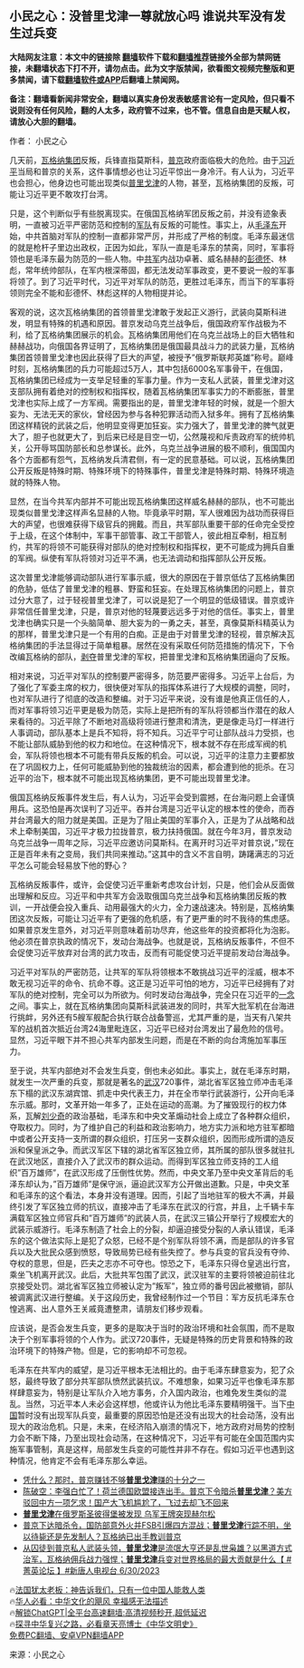  <!-- 面包屑导航 --> <h2>小民之心：没普里戈津一尊就放心吗 谁说共军没有发生过兵变</h2> <p class="notice"><b>大陆网友注意：本文中的链接除 <a href="https://github.com/bannedbook/fanqiang" >翻墙</a>软件下载和<a href="https://github.com/killgcd/justmysocks/blob/master/README.md">翻墙推荐</a>链接外全部为禁网链接，未翻墙状态下打不开，请勿点击。此为文字版禁闻，欲看图文视频完整版和更多禁闻，请下载<a href="https://github.com/bannedbook/fanqiang">翻墙软件或APP</a>后翻墙上禁闻网。</p><p>备注：翻墙看新闻非常安全，翻墙以真实身份发表敏感言论有一定风险，但只看不说则没有任何风险，翻的人太多，政府管不过来，也不管。信息自由是天赋人权，请放心大胆的翻墙。</b></p>  <div class="entry"> <p>作者： 小民之心</p> <p>几天前，<a href="https://www.bannedbook.org/bnews/tag/%e7%93%a6%e6%a0%bc%e7%ba%b3%e9%9b%86%e5%9b%a2/" class="st_tag internal_tag" rel="tag" title="标签 瓦格纳集团 下的日志">瓦格纳集团</a>反叛，兵锋直指莫斯科，<a href="https://www.bannedbook.org/bnews/tag/%e6%99%ae%e4%ba%ac/" class="st_tag internal_tag" rel="tag" title="标签 普京 下的日志">普京</a>政府面临极大的危险。由于<a href="https://www.bannedbook.org/bnews/tag/%e4%b9%a0%e8%bf%91%e5%b9%b3/" class="st_tag internal_tag" rel="tag" title="标签 习近平 下的日志">习近平</a>当局和普京的关系，这件事情想必也让习近平惊出一身冷汗。有人认为，习近平也会担心，他身边也可能出现类似<a href="https://www.bannedbook.org/bnews/tag/%e6%99%ae%e9%87%8c%e6%88%88%e6%b4%a5/" class="st_tag internal_tag" rel="tag" title="标签 普里戈津 下的日志">普里戈津</a>的人物，甚至，瓦格纳集团的反叛，可能让习近平更不敢攻打台湾。</p> <p>只是，这个判断似乎有些脱离现实。在俄国瓦格纳军团反叛之前，并没有迹象表明，一直被习近平严密防范和控制的<a href="https://www.bannedbook.org/bnews/tag/%E5%86%9B%E9%98%9F/" class="st_tag internal_tag" rel="tag" title="标签 军队 下的日志">军队</a>有反叛的可能性。事实上，从<a href="https://www.bannedbook.org/bnews/tag/%e6%af%9b%e6%b3%bd%e4%b8%9c/" class="st_tag internal_tag" rel="tag" title="标签 毛泽东 下的日志">毛泽东</a>开始，中共首脑对军队的控制一直都非常严厉，并形成了严格的制度。毛泽东最迷信的就是枪杆子里边出政权，正因为如此，军队一直是毛泽东的禁脔，同时，军事将领也是毛泽东最为防范的一些人物。中<a href="https://www.bannedbook.org/bnews/tag/%e5%85%b1%e5%86%9b/" class="st_tag internal_tag" rel="tag" title="标签 共军 下的日志">共军</a>内战功卓著、威名赫赫的<span class='wp_keywordlink'><a href="https://www.bannedbook.org/forum2/topic960.html" title="彭德怀自述" target="_blank">彭德怀</a></span>、林彪，常年统帅部队，在军内根深蒂固，都无法发动军事政变，更不要说一般的军事将领了。到了习近平时代，习近平对军队的防范，更胜过毛泽东，而当下的军事将领则完全不能和彭德怀、林彪这样的人物相提并论。</p> <p>客观的说，这次瓦格纳集团的首领普里戈津敢于发起正义游行，武装向莫斯科进发，明显有特殊的机遇和原因。普京发动乌克兰战争后，俄国政府军作战极为不利，给了瓦格纳集团展示的机会。瓦格纳集团用他们在乌克兰战场上的巨大牺牲和赫赫战功，向俄国各界证明了，瓦格纳集团是俄国最具战斗力的武装力量，瓦格纳集团首领普里戈津也因此获得了巨大的声望，被授予&#8221;俄罗斯联邦英雄&#8221;称号。巅峰时刻，瓦格纳集团的兵力可能超过5万人，其中包括6000名军事骨干，在俄国，瓦格纳集团已经成为一支举足轻重的军事力量。作为一支私人武装，普里戈津对这支部队拥有着绝对的控制权和指挥权，随着瓦格纳集团军事实力的不断膨胀，普里戈津也实际上成了一方军阀。需要指出的是，普里戈津年轻的时候，就是一个胆大妄为、无法无天的家伙，曾经因为参与各种犯罪活动而入狱多年。拥有了瓦格纳集团这样精锐的武装之后，他明显变得更加狂妄。实力强大了，普里戈津的脾气就更大了，胆子也就更大了，到后来已经是目空一切，公然蔑视和斥责政府军的统帅机关，公开辱骂国防部长和总参谋长。此外，乌克兰战争进展的极不顺利，俄国国内各个方面都有怨气，瓦格纳发兵清君侧，有一定的民意基础。可以说，瓦格纳集团公开反叛是特殊时期、特殊环境下的特殊事件，普里戈津是特殊时期、特殊环境造就的特殊人物。</p> <p>显然，在当今共军内部并不可能出现瓦格纳集团这样威名赫赫的部队，也不可能出现类似普里戈津这样声名显赫的人物。毕竟承平时期，军人很难因为战功而获得巨大的声望，也很难获得下级官兵的拥戴。而且，共军部队重要干部的任命完全受控于上级，在这个体制中，军事干部管事、政工干部管人，彼此相互牵制，相互制约，共军的将领不可能获得对部队的绝对控制权和指挥权，更不可能成为拥兵自重的军阀。纵使有军队将领对习近平不满，也无法调动和指挥部队公开反叛。</p> <p>这次普里戈津能够调动部队进行军事示威，很大的原因在于普京低估了瓦格纳集团的危胁，低估了普里戈津的粗暴、野蛮和狂妄。在处理瓦格纳集团的问题上，普京过分大意了，过于轻视普里戈津了，可以说是犯了一个明显的低级错误。普京或许非常信任普里戈津，只是，普京对他的轻蔑要远远多于对他的信任。事实上，普里戈津也确实只是一个头脑简单、胆大妄为的一勇之夫，甚至，真像莫斯科精英认为的那样，普里戈津只是一个有用的白痴。正是由于对普里戈津的轻视，普京解决瓦格纳集团的手法显得过于简单粗暴。居然在没有采取任何防范措施的情况下，下令改编瓦格纳的部队，<span class='wp_keywordlink'><a href="https://www.bannedbook.org/forum2/topic21.html" title="《剥夺》 黄建民 著" target="_blank">剥夺</a></span>普里戈津的军权，把普里戈津和瓦格纳集团逼向了反叛。</p>  <p>相对来说，习近平对军队的控制要严密得多，防范要严密得多。习近平上台后，为了强化了军委主席的权力，很快便对军队的指挥体系进行了大规模的调整，同时，也对军队进行了彻底的改造和整编。对于习近平来说，没有谁是他真正信任的人，而对军事将领习近平更是极为防范，实际上是把所有的军队将领都当作潜在的敌人来看待的。习近平除了不断地对高级将领进行整肃和清洗，更是像走马灯一样进行人事调动，部队基本上是兵不知将，将不知兵。习近平宁可让部队战斗力受损，也不能让部队威胁到他的权力和地位。在这种情况下，根本就不存在形成军阀的机会，军队将领也根本不可能有带兵反叛的机会。可以说，习近平的注意力主要都放在了巩固权力上，任何可能威胁到他的独裁统治的因素，都会遭到他的扼杀。在习近平的治下，根本就不可能出现瓦格纳集团，更不可能出现普里戈津。</p> <p>俄国瓦格纳反叛事件发生后，有人认为，习近平会受到震撼，在台海问题上会谨慎用兵。这恐怕是再次误判了习近平。吞并台湾是习近平认定的根本性的使命，而吞并台湾最大的阻力就是美国。正是为了阻止美国的军事介入，正是为了从战略和战术上牵制美国，习近平才极力拉拢普京，极力扶持俄国。就在今年3月，普京发动乌克兰战争一周年之际，习近平应邀访问莫斯科。在离开时习近平对普京说，&#8221;现在正是百年未有之变局，我们共同来推动。&#8221;这其中的含义不言自明，踌躇满志的习近平怎么可能会轻易放下他的野心？</p> <p>瓦格纳反叛事件，或许，会促使习近平重新考虑攻台计划，只是，他们会从反面做出理解和反应。习近平和中共军方会汲取俄国乌克兰战争和瓦格纳集团反叛的教训，一开战便会投入重兵、动用最强大的火力，全力速战速决。特别是，瓦格纳集团这次反叛，可能让习近平有了更强的危机感，有了更严重的时不我待的焦虑感。如果普京发生意外，对习近平则意味着前功尽弃，他这些年的投资都将化为泡影。他必须在普京执政的情况下，发动台海战争。也就是说，瓦格纳反叛事件，不但不会促使习近平放弃对台湾的武力攻击，反而有可能促使习近平提前发动台海战争。</p>  <p>习近平对军队的严密防范，让共军的军队将领根本不敢挑战习近平的淫威，根本不敢无视习近平的命令、抗命不尊。这正是习近平可怕的地方，习近平已经拥有了对军队的绝对控制，完全可以为所欲为。何时发动台海战争，完全只在习近平的<span class='wp_keywordlink'><a href="https://www.bannedbook.org/forum2/topic13.html" title="小冊子：一念決定未來（更新版）" target="_blank">一念</a></span>之间。事实上，就在瓦格纳集团向莫斯科武装进发的同时，共军大批军机在台海进行挑衅，另外还有5艘军舰配合执行联合战备警巡，尤其严重的是，当天有八架共军的战机首次抵近台湾24海里毗连区，习近平已经对台湾发出了最危险的信号。显然，习近平眼下并不担心共军内部发生问题，而是在不断的向台湾施加军事压力。</p> <p>至于说，共军内部绝对不会发生兵变，倒也未必如此。事实上，就在毛泽东时期，就发生一次严重的兵变，那就是著名的<a href="https://www.bannedbook.org/bnews/tag/%e6%ad%a6%e6%b1%89/" class="st_tag internal_tag" rel="tag" title="标签 武汉 下的日志">武汉</a>720事件，湖北省军区独立师冲击毛泽东下榻的武汉东湖宾馆、抓走中央代表王力，并在全市举行武装游行，公开向毛泽东示威。那时，文革开始一年多了，正处在运动的高潮。为了摧毁现行的权力体系，瓦解<span class='wp_keywordlink'><a href="https://www.bannedbook.org/forum2/topic1158.html" title="《刘少奇传》" target="_blank">刘少奇</a></span>的政治基础，毛泽东和中央文革煽动社会上成立了各种群众组织，夺取权力。同时，为了维护自己的利益和政治影响力，地方实力派和地方驻军都暗中或者公开支持一支所谓的群众组织，打压另一支群众组织，因而形成所谓的造反派和保皇派之争。而武汉军区下辖的湖北省军区独立师，其所属的部队很多就驻扎在武汉地区，直接介入了武汉市的群众运动。而得到军区独立师支持的工人组织&#8221;百万雄师&#8221;，在武汉形成了压倒性优势。然而，中央文革乃至中央文革背后的毛泽东却认为，&#8221;百万雄师&#8221;是保守派，逼迫武汉军方公开做出道歉。只是，中央文革和毛泽东的这个看法，本身并没有道理。因而，引起了当地驻军的极大不满，并最终引发了军区独立师的抗议，直接冲击了毛泽东在武汉的行宫，并且，上千辆卡车满载军区独立师官兵和&#8221;百万雄师&#8221;的武装人员，在武汉三镇公开举行了规模宏大的武装示威游行。毛泽东制造了社会上的分裂，却逼迫接受分裂的人承认错误，毛泽东的这个做法实际上是犯了众怒，已经不是个别军队将领不满，而是部队的许多官兵以及大批民众感到愤怒，导致局势已经有些失控了。参与兵变的官兵没有夺帅、夺权的意思，但是，匹夫之志亦不可夺也。惊恐之下，毛泽东只得仓皇逃出行宫，乘坐飞机离开武汉。此后，大批共军包围了武汉，武汉驻军的主要将领被迫前往北京接受处罚。湖北省军区独立师被认定为&#8221;叛军&#8221;，独立师的番号因此被撤销，部队被调离武汉进行整编。关于这段历史，我曾经制作过一个节目：军方反抗毛泽东仓惶逃离、出人意外王关戚竟遭整肃，请朋友们移步观看。</p> <p>应该说，是否会发生兵变，更多的是取决于当时的政治环境和社会氛围，而不是取决于个别军事将领的个人作为。武汉720事件，无疑是特殊的历史背景和特殊的政治环境下的特殊产物。但是，它的影响却不可忽视。</p>  <p>毛泽东在共军内的威望，是习近平根本无法相比的。由于毛泽东肆意妄为，犯了众怒，最终导致了部分共军部队愤然武装抗议。不难想象，如果习近平也像毛泽东那样肆意妄为，特别是让军队介入地方事务，介入国内政治，也难免发生类似的混乱。当然，习近平本人未必会这样想，他或许认为他比毛泽东要精明强干。当下<span class='wp_keywordlink_affiliate'><a href="https://www.bannedbook.org/" title="中国" target="_blank">中国</a></span>暂时没有出现军队兵变，最重要的原因恐怕是还没有出现大的社会动荡，没有出现大的政治危机。只是，未来，在经济陷入崩溃的情况下，地方政府对局势的控制力会不断下降，乃至出现社会动荡，在这种情况下，习近平有可能在全国范围内实施军事管制，真是这样，局部发生兵变的可能性并非不存在。假如习近平也遇到这种情况，他肯定不会有毛泽东那么幸运。</p> <!--<div id="taboola-mid-1"></div>--><ul class='op-related-articles' title='相关阅读'> <li><a href='https://www.bannedbook.org/bnews/comments/20230701/1902921.html' target='_blank'>凭什么？那时，普京赚钱不够<b>普里戈津</b>赚的十分之一</a></li> <li><a href='https://www.bannedbook.org/bnews/sohnews/20230701/1902895.html' target='_blank'>陈破空：李强白忙了！荷兰德国欧盟接连出手。普京下令暗杀<b>普里戈津</b>？美方驳回中方一项乞求！国产大飞机尴尬了，飞过去却飞不回来</a></li> <li><a href='https://www.bannedbook.org/bnews/topimagenews/20230701/1902889.html' target='_blank'><b>普里戈津</b>在俄罗斯圣彼得堡被发现 乌军王牌突现赫尔松</a></li> <li><a href='https://www.bannedbook.org/bnews/sohnews/20230701/1902876.html' target='_blank'>普京下达暗杀令，国防部意外火并FSB引爆四方混战；<b>普里戈津</b>行踪不明，坐以待毙还是先发制人？瓦格纳已出手教训普京</a></li> <li><a href='https://www.bannedbook.org/bnews/bannedvideo/20230701/1902861.html' target='_blank'>从囚徒到普京私人武装头领，<b>普里戈津</b>是流氓大亨还是乱世枭雄？以黑道方式治军，瓦格纳佣兵战力强悍；<b>普里戈津</b>兵变对世界格局的最大贡献是什么【 #菁英论坛 】#新唐人电视台 6/30/2023</a></li> </ul> <p class="texttj"> 🔥<a href="https://www.bannedbook.org/bnews/ssgc/20230219/1850782.html" target="_blank">法国犹太老板：神告诉我们，只有一位中国人能救人类</a><br/> 🔥<a href="https://www.bannedbook.org/bnews/comments/20220220/1694796.html" target="_blank">华人必看：中华文化的飓风 幸福感无法描述</a><br/> 🔥<a href="https://github.com/bannedbook/fanqiang/wiki/V2ray%E6%9C%BA%E5%9C%BA" target="_blank">解锁ChatGPT|全平台高速翻墙:高清视频秒开,超低延迟</a><br/> 🔥<a href="https://www.bannedbook.org/bnews/comments/20220808/1768773.html" target="_blank">探寻中华复兴之路，必看章天亮博士《中华文明史》</a><br/> <a href="https://github.com/bannedbook/fanqiang/wiki/%E7%A6%81%E9%97%BB%E7%BD%91%E5%AE%89%E5%8D%93%E7%BF%BB%E5%A2%99%E6%96%B0%E9%97%BBAPP" target="_blank">免费PC翻墙、安卓VPN翻墙APP</a><br/> </p><p class="src-info">来源：小民之心 </p><a name='sharetosocial'></a> <div style="margin-bottom:5px;padding-bottom:5px;clear:both"> <div id="archive-pix-1" class="banner-ads"> <!-- AuctionX Display platform tag START --> <div id="27602x728x90x621x_ADSLOT1" clicktrack="%%CLICK_URL_ESC%%"></div>  <!-- AuctionX Display platform tag END --> </div> <div id="archive-pix-2" class="banner-ads"> <!-- AuctionX Display platform tag START --> <div id="27556x300x250x621x_ADSLOT1" clicktrack="%%CLICK_URL_ESC%%" style="margin:0 auto;text-align:center"></div>  <!-- AuctionX Display platform tag END --> </div> </div>  <div id="archive-pix-1" class="banner-ads"> <!-- AuctionX Display platform tag START --> <div id="27603x728x90x621x_ADSLOT1" clicktrack="%%CLICK_URL_ESC%%"></div>  <!-- AuctionX Display platform tag END --> </div> </div><!--END ENTRY--> 